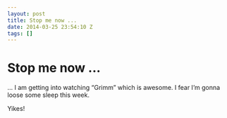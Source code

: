 ```yaml
---
layout: post
title: Stop me now ...
date: 2014-03-25 23:54:10 Z
tags: []
---
```

# Stop me now ...

… I am getting into watching “Grimm” which is awesome. I fear I’m gonna loose some sleep this week.

Yikes!
